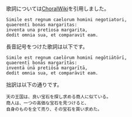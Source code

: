 歌詞については[ChoralWiki](http://www.cpdl.org/wiki/index.php/Simile_est_regnum_%28Nobuaki_Izawa%29)を引用しました。

```
Simile est regnum caelorum homini negotiatori,
quaerenti bonas margaritas:
inventa una pretiosa margarita,
dedit omnia sua, et comparavit eam.
```

長音記号をつけた歌詞は以下です。
```
Simile est regnum caelōrum hominī negōtiātōrī,
quaerentī bonās margarītās:
inventā ūnā pretiōsā margarītā,
dedit omnia sua, et comparāvit eam.
```

拙訳は以下の通りです。
```
天の王国は、良い宝石を探し求める商人に似ている。
商人は、一つの高価な宝石を見つけると、
自身のものを全て売り、その宝石を買い求めた。
```
